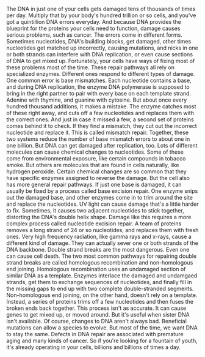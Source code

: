 
The DNA in just one of your cells
gets damaged tens of thousands 
of times per day.
Multiply that by your body&#39;s
hundred trillion or so cells,
and you&#39;ve got a quintillion 
DNA errors everyday.
And because DNA provides the blueprint
for the proteins 
your cells need to function,
damage causes serious problems,
such as cancer.
The errors come in different forms.
Sometimes nucleotides, 
DNA&#39;s building blocks, get damaged,
other times nucleotides 
get matched up incorrectly,
causing mutations,
and nicks in one or both strands
can interfere with DNA replication,
or even cause sections 
of DNA to get mixed up.
Fortunately, your cells have ways
of fixing most of these problems
most of the time.
These repair pathways 
all rely on specialized enzymes.
Different ones respond 
to different types of damage.
One common error is base mismatches.
Each nucleotide contains a base,
and during DNA replication,
the enzyme DNA polymerase
is supposed to bring in the right partner
to pair with every base 
on each template strand.
Adenine with thymine,
and guanine with cytosine.
But about once every 
hundred thousand additions,
it makes a mistake.
The enzyme catches 
most of these right away,
and cuts off a few nucleotides
and replaces them with the correct ones.
And just in case it missed a few,
a second set of proteins 
comes behind it to check.
If they find a mismatch,
they cut out the incorrect nucleotide
and replace it.
This is called mismatch repair.
Together, these two systems reduce
the number of base mismatch errors
to about one in one billion.
But DNA can get damaged
after replication, too.
Lots of different molecules
can cause chemical changes to nucleotides.
Some of these come 
from environmental exposure,
like certain compounds in tobacco smoke.
But others are molecules that are found
in cells naturally,
like hydrogen peroxide.
Certain chemical changes are so common
that they have specific enzymes assigned
to reverse the damage.
But the cell also has more general
repair pathways.
If just one base is damaged,
it can usually be fixed by a process
called base excision repair.
One enzyme snips out the damaged base,
and other enzymes come in to trim around
the site and replace the nucleotides.
UV light can cause damage 
that&#39;s a little harder to fix.
Sometimes, it causes two adjacent
nucleotides to stick together,
distorting the DNA&#39;s double helix shape.
Damage like this requires 
a more complex process
called nucleotide excision repair.
A team of proteins removes a long strand
of 24 or so nucleotides,
and replaces them with fresh ones.
Very high frequency radiation,
like gamma rays and x-rays,
cause a different kind of damage.
They can actually sever one 
or both strands of the DNA backbone.
Double strand breaks
are the most dangerous.
Even one can cause cell death.
The two most common pathways
for repairing double strand breaks
are called homologous recombination
and non-homologous end joining.
Homologous recombination uses an undamaged
section of similar DNA as a template.
Enzymes interlace the damaged
and undamgaed strands,
get them to exchange sequences
of nucleotides,
and finally fill in the missing gaps
to end up with two complete
double-stranded segments.
Non-homologous end joining,
on the other hand,
doesn&#39;t rely on a template.
Instead, a series of proteins
trims off a few nucleotides
and then fuses the broken ends 
back together.
This process isn&#39;t as accurate.
It can cause genes to get mixed up,
or moved around.
But it&#39;s useful when 
sister DNA isn&#39;t available.
Of course, changes to DNA 
aren&#39;t always bad.
Beneficial mutations 
can allow a species to evolve.
But most of the time, 
we want DNA to stay the same.
Defects in DNA repair are associated
with premature aging
and many kinds of cancer.
So if you&#39;re looking for 
a fountain of youth,
it&#39;s already operating in your cells,
billions and billions of times a day.
